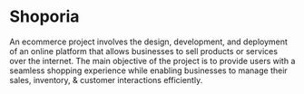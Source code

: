 # Shoporia
An ecommerce project involves the design, development, and deployment of an online platform that allows businesses to sell products or services over the internet. The main objective of the project is to provide users with a seamless shopping experience while enabling businesses to manage their sales, inventory, &amp; customer interactions efficiently.
